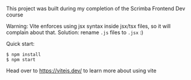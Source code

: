 This project was built during my completion of the Scrimba Frontend Dev course

Warning: Vite enforces using jsx syntax inside jsx/tsx files, so it will complain about that. Solution: rename `.js` files to `.jsx` :)

Quick start:

```
$ npm install
$ npm start
```

Head over to https://vitejs.dev/ to learn more about using vite

